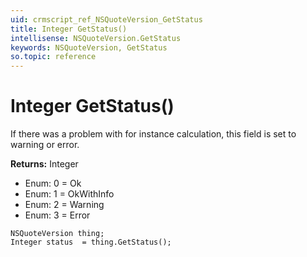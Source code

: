 ```yaml
---
uid: crmscript_ref_NSQuoteVersion_GetStatus
title: Integer GetStatus()
intellisense: NSQuoteVersion.GetStatus
keywords: NSQuoteVersion, GetStatus
so.topic: reference
---
```


# Integer GetStatus()

If there was a problem with for instance calculation, this field is set to warning or error.

**Returns:** Integer

* Enum: 0 = Ok
* Enum: 1 = OkWithInfo
* Enum: 2 = Warning
* Enum: 3 = Error

```crmscript
NSQuoteVersion thing;
Integer status  = thing.GetStatus();
```

